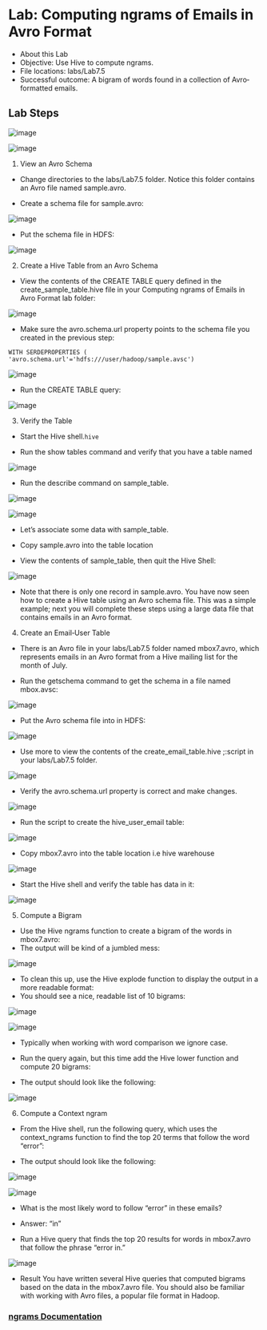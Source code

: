 # Lab: Computing ngrams of Emails in Avro Format
* About this Lab
* Objective: Use Hive to compute ngrams.
* File locations: labs/Lab7.5
* Successful outcome: A bigram of words found in a collection of Avro‐formatted emails.

## Lab Steps

![image](https://user-images.githubusercontent.com/63589909/88830540-b99fd180-d1eb-11ea-8386-42385ae9f2b4.png)

![image](https://user-images.githubusercontent.com/63589909/88830577-c6242a00-d1eb-11ea-865d-0610e03de0d9.png)

1. View an Avro Schema

* Change directories to the labs/Lab7.5 folder. Notice this folder
contains an Avro file named sample.avro.

* Create a schema file for sample.avro:

![image](https://user-images.githubusercontent.com/63589909/88830711-f7045f00-d1eb-11ea-9147-430da3d938fa.png)

* Put the schema file in HDFS:

![image](https://user-images.githubusercontent.com/63589909/88830766-071c3e80-d1ec-11ea-98ee-c55f5514727a.png)

2. Create a Hive Table from an Avro Schema

* View the contents of the CREATE TABLE query defined in the
create_sample_table.hive file in your Computing ngrams of Emails in Avro
Format lab folder:

![image](https://user-images.githubusercontent.com/63589909/88830806-19967800-d1ec-11ea-83e8-4a5f16d49b4e.png)

* Make sure the avro.schema.url property points to the schema file you created in
the previous step:
```
WITH SERDEPROPERTIES (
'avro.schema.url'='hdfs:///user/hadoop/sample.avsc')
```

![image](https://user-images.githubusercontent.com/63589909/88830889-359a1980-d1ec-11ea-9175-17010ff9542a.png)

* Run the CREATE TABLE query:

![image](https://user-images.githubusercontent.com/63589909/88830960-4cd90700-d1ec-11ea-88f5-952f9f0977d5.png)

3. Verify the Table

* Start the Hive shell.```hive```

* Run the show tables command and verify that you have a table named

![image](https://user-images.githubusercontent.com/63589909/88831010-5bbfb980-d1ec-11ea-8dcc-d84e7c4bbfec.png)


* Run the describe command on sample_table.

![image](https://user-images.githubusercontent.com/63589909/88831025-60846d80-d1ec-11ea-9f9d-51836e84b7f1.png)

![image](https://user-images.githubusercontent.com/63589909/88831188-9e819180-d1ec-11ea-88b6-de98b04140c9.png)

* Let’s associate some data with sample_table. 
* Copy sample.avro into the table location

* View the contents of sample_table, then quit the Hive Shell:

![image](https://user-images.githubusercontent.com/63589909/88831287-c244d780-d1ec-11ea-88e9-c0e8c8d249ea.png)

* Note that there is only one record in sample.avro. You have now seen how to create a Hive
table using an Avro schema file. This was a simple example; next you will complete these
steps using a large data file that contains emails in an Avro format.

4. Create an Email‐User Table

* There is an Avro file in your labs/Lab7.5 folder named mbox7.avro,
which represents emails in an Avro format from a Hive mailing list for the month
of July. 

* Run the getschema command to get the schema in a file named mbox.avsc:

![image](https://user-images.githubusercontent.com/63589909/88894445-8437ca00-d265-11ea-9df6-4d8fe535d19e.png)

* Put the Avro schema file into in HDFS:

![image](https://user-images.githubusercontent.com/63589909/88894003-d75d4d00-d264-11ea-8b6c-3ae783fb356a.png)

* Use more to view the contents of the create_email_table.hive ;:script in your labs/Lab7.5 folder. 

![image](https://user-images.githubusercontent.com/63589909/88894576-b1847800-d265-11ea-935c-7d3c3d2704bb.png)

* Verify the avro.schema.url property is correct and make changes.

![image](https://user-images.githubusercontent.com/63589909/88894837-2e175680-d266-11ea-9bf4-92751bc3b518.png)

* Run the script to create the hive_user_email table:

![image](https://user-images.githubusercontent.com/63589909/88895657-78003c80-d266-11ea-8d2a-beae1b1386d3.png)

* Copy mbox7.avro into the table location i.e hive warehouse

![image](https://user-images.githubusercontent.com/63589909/88895825-9d8d4600-d266-11ea-8a97-c00a8bff25ec.png)

* Start the Hive shell and verify the table has data in it:

![image](https://user-images.githubusercontent.com/63589909/88895891-b4339d00-d266-11ea-89f3-9437f1c64eb2.png)

5. Compute a Bigram

* Use the Hive ngrams function to create a bigram of the words in mbox7.avro:
* The output will be kind of a jumbled mess:

![image](https://user-images.githubusercontent.com/63589909/88896175-17253400-d267-11ea-8aea-b58972dce84e.png)

* To clean this up, use the Hive explode function to display the output in a more
readable format:
* You should see a nice, readable list of 10 bigrams:

![image](https://user-images.githubusercontent.com/63589909/88896265-3e7c0100-d267-11ea-85a2-de4f344db606.png)

![image](https://user-images.githubusercontent.com/63589909/88896443-784d0780-d267-11ea-81e6-9ea6cba88b85.png)

* Typically when working with word comparison we ignore case. 

* Run the query
again, but this time add the Hive lower function and compute 20 bigrams:
* The output should look like the following:

![image](https://user-images.githubusercontent.com/63589909/88896527-9450a900-d267-11ea-922a-b20b8cf5c28b.png)

6. Compute a Context ngram

* From the Hive shell, run the following query, which uses the context_ngrams
function to find the top 20 terms that follow the word “error”:

* The output should look like the following:

![image](https://user-images.githubusercontent.com/63589909/88896651-c5c97480-d267-11ea-9ba3-6e05aedea860.png)

![image](https://user-images.githubusercontent.com/63589909/88896804-fe694e00-d267-11ea-8060-67f2b3fd9130.png)

* What is the most likely word to follow “error” in these emails?
* Answer: “in”

* Run a Hive query that finds the top 20 results for words in mbox7.avro that follow
the phrase “error in.”

![image](https://user-images.githubusercontent.com/63589909/88896930-2658b180-d268-11ea-81fc-c243ed8843b3.png)

* Result
You have written several Hive queries that computed bigrams based on the data in the
mbox7.avro file. You should also be familiar with working with Avro files, a popular file format in
Hadoop.

### [ngrams Documentation](https://cwiki.apache.org/confluence/display/Hive/StatisticsAndDataMining)
